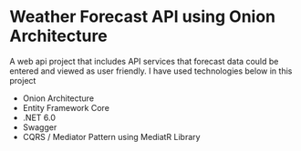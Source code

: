# Weather Forecast API using Onion Architecture 

A web api project that includes API services that forecast data could be entered and viewed as user friendly.
I have used technologies below in this project

- Onion Architecture
- Entity Framework Core
- .NET 6.0
- Swagger
- CQRS / Mediator Pattern using MediatR Library


